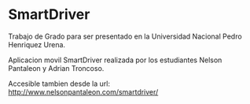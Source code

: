 # SmartDriver
Trabajo de Grado para ser presentado en la Universidad Nacional Pedro Henriquez Urena.

Aplicacion movil SmartDriver realizada por los estudiantes Nelson Pantaleon y Adrian Troncoso.

Accesible tambien desde la url:
http://www.nelsonpantaleon.com/smartdriver/
